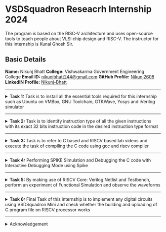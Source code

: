#  VSDSquadron Reseacrh Internship 2024

The program is based on the RISC-V architecture and uses open-source tools to teach people about VLSI chip design and RISC-V. The instructor for this internship is Kunal Ghosh Sir.

##  Basic Details

**Name:** Nikunj Bhatt
**College:** Vishwakarma Government Engineering College
**Email ID:** nikunjbhatt244@gmail.com
**GitHub Profile:** [Nikunj2608](https://github.com/Nikunj2608)  
**LinkedIN Profile:** [Nikunj-Bhatt](www.linkedin.com/in/nikunj-bhatt-842845273)

----------------------------------------------------------------------------------------------------------------

<details>
<summary><b>Task 1:</b> Task is to install all the essential tools required for this internship such as Ubuntu on VMBox, GNU Toolchain, GTKWave, Yosys and iVerilog simulator</summary>   
<br>

**1. Install Ubuntu 20.04 LTS on Oracle Virtual Machine Box**

![Ubuntu and VMBox Installation](https://github.com/maazm007/vsdsquadron-mini-internship/assets/83294849/11c35aff-f587-40f5-a7d2-683dbf0784d4)

**2. Install RISC-V [GNU ToolChain](https://github.com/riscv-collab/riscv-gnu-toolchain)**

### What is RISC-V GNU Toolchain?
> The RISC-V GNU Compiler Toolchain is a free and open source cross-compiler for C and C++. It supports two build modes: Generic ELF/Newlib and Linux-ELF/glibc. The toolchain can be used to create assembly instructions and sequences for execution in a simulator and target FPGA  

*Use the following command to install GNU Toolchain*
```  
$ sudo apt install git  
$ git clone https://github.com/riscv/riscv-gnu-toolchain
$ sudo apt-get install autoconf automake autotools-dev curl python3 python3-pip libmpc-dev libmpfr-dev libgmp-dev gawk build-essential bison flex texinfo gperf libtool patchutils bc zlib1g-dev libexpat-dev ninja-build git cmake libglib2.0-dev libslirp-dev  
$ mkdir /opt/riscv
$ ./configure --prefix=/opt/riscv --with-arch=rv64i --with-abi=lp64 --enable-multilib
$ sudo make
```
Now add ```/opt/riscv/bin``` to **PATH**  
```
$ gedit ~/.bashrc  
````  
Add the line ```export PATH="$PATH:/opt/riscv/bin"``` in the end of file and save it. After that run the following command:  
```
$ source ~/.bashrc
```

![RISC-V GNU Toolchain Installation](https://github.com/maazm007/vsdsquadron-mini-internship/assets/83294849/2ca2294c-28f5-43dd-bf9d-41abf33c9d02)

**3. Install ```Yosys Open SYnthesis Suite```**

### What is Yosys?
> Yosys, or Yosys Open SYnthesis Suite, is a free, open-source framework for Verilog RTL synthesis. It can be used to process almost any synthesizable Verilog-2005 design, and to convert Verilog to BLIF, EDIF, BTOR, SMT-LIB, and more. Yosys can be customized to perform any synthesis job by combining the existing passes (algorithms) using synthesis scripts and adding additional passes as needed by extending the yosys C++ code base  
  
*Use the following command to install Yosys*
```  
$ git clone https://github.com/YosysHQ/yosys.git
$ cd yosys
$ sudo apt install make //If make is not installed, make sure to install it first
$ sudo apt-get install build-essential clang bison flex \
	libreadline-dev gawk tcl-dev libffi-dev git \
	graphviz xdot pkg-config python3 libboost-system-dev \
	libboost-python-dev libboost-filesystem-dev zlib1g-dev
$ make config-gcc
$ make 
$ sudo make install  
```

![Yosys Installation](https://github.com/maazm007/vsdsquadron-mini-internship/assets/83294849/a6c0eddb-fad4-4cd2-8bf6-7f4bc2b20b22)

**4. Install ```GTKwave``` waveform viewer**

### What is GTKWave?
> GTKWave is a free, lightweight waveform viewer that's used to display simulation output. It's based on the GTK library and supports VCD and LXT formats for signal dumps. A waveform viewer that allows for the visualization of simulation outputs, facilitating the analysis of digital signals.  

*Use the following command to install GTKWave*  
```  
$ sudo apt update
$ sudo apt install gtkwave  
```

![gtkwave Installation](https://github.com/maazm007/vsdsquadron-mini-internship/assets/83294849/11156322-7ae3-4cea-9e09-b7952764df28)

**5. Install ```Icarus Verilog``` open source tool for simulation**

### What is iverilog?  
> Icarus Verilog is a compiler for the Verilog hardware description language (HDL). It's used to collect Verilog source code, check for errors, and write compiled design files. It also helps access source files in libraries, link modules, and write compiled results  

*Use the following command to install Icarus Verilog*
```  
$ sudo apt-get install iverilog
```

![iverilog Installation](https://github.com/maazm007/vsdsquadron-mini-internship/assets/83294849/0c3be648-2f4f-48d3-bb53-45bfc56ba9b2)
</details>

------------------------------------------------------------------------------------------------------------------

<details>
<summary><b>Task 2:</b> Task is to identify instruction type of all the given instructions with its exact 32 bits instruction code in the desired instruction type format</summary>

### WHAT IS RISC-V?
* RISC-V is an open-source instruction set architecture (ISA) that allows developers to develop processors for specific applications.  
* RISC-V is based on reduced instruction set computer principles and is the fifth generation of processors built on this concept.  
* RISC-V can also be understood as an alternative processor technology which is free and open, meaning that it does not require you to purchase the license of RISC-V to use it.  

### INSTRUCTIONS FORMAT IN RISC-V  
The instructions format of a processor is the way in which machine language instructions are structured and organized for a processor to execute. It is made up of series of 0s and 1s, each containing information about the location and operation of data.  
There are 6 instruction formats in RISC-V:  
1. R-format  
2. I-format  
3. S-format  
4. B-format  
5. U-format  
6. J-format  

![RISCV Instruction Types](https://github.com/maazm007/vsdsquadron-mini-internship/assets/83294849/f8e6fd22-79c5-4f6c-b59f-2b38fdb62c0e)

Let’s discuss each of the instruction formats in detail with examples.  

### 1. R-type Instruction  
In RV32, each instruction is of size 32 bits. In R-type instruction, R stands for register which means that operations are carried on the Registers and not on memory location. This instruction type is used to execute various arithmetic and logical operations. The entire 32 bits instruction is divided into 6 fields as shown below.  
  
 ![R-type](https://github.com/maazm007/vsdsquadron-mini-internship/assets/83294849/4a17f03e-ae74-4809-a8d9-79924fb8b421)
 
* The first field in the instruction format is known as **opcode**, also referred as operation code. The opcode is of length 7 bits and is used to determine the type of instruction format.  
* The next subfield is known as **rd** field which is referred as Destination Register. The rd field is of length 5 bits and is used to store the final result of operation. 
* The next subfield is **func3** also referred as function 3. Here the ‘3’ represents the size of this field. This field tells the detail about the operation, i.e., the type of arithmetic and logical that is performed.  
* The next two subfields are the source registers, **rs1 and rs2** each of length 5 bits. These are mainly used to store and manipulate the data during the execution of instructions.  
* The last subfield is **func7** also referred as function 7. Here ‘7’ represents the size of the field. The function of func7 field is same as that of func3 field.  
  
### 2. I-type Instruction  
In RV32, each instruction is of size 32 bits. In I-type instruction, I stand for immediate which means that operations use Registers and Immediate value for their execution and are not related with memory location. This instruction type is used in immediate and load operations. The entire 32 bits instruction is divided into 5 fields as shown below.  
  
![I-type](https://github.com/maazm007/vsdsquadron-mini-internship/assets/83294849/4a53f5fa-d55a-4308-8f93-a0f2f3aedba0)
   
* The first field in the instruction format is known as **opcode**, also referred as operation code. The opcode is of length 7 bits and is used to determine the type of instruction format.  
* The next subfield is known as **rd** field which is referred as Destination Register. The rd field is of length 5 bits and is used to store the final result of operation.  
* The next subfield is **func3** also referred as function 3. Here the ‘3’ represents the size of this field. This field tells the detail about the operation, i.e., the type of arithmetic and logical that is performed.  
* The next subfield is the source registers, **rs1** of length 5 bits. It is mainly used to store and manipulate the data during the execution of instructions.  
* The only difference between R-type and I-type is **rs2 and func7** field of R-type has been replaced by 12-bits signed immediate, **imm[11:0]**.  
  
### 3. S-type Instruction  
In RV32, each instruction is of size 32 bits. In S-type instruction, S stand for store which means it is store type instruction that helps to store the value of register into the memory. Mainly, this instruction type is used for store operations. The entire 32 bits instruction is divided into 6 fields as shown below.  
  
![s-type](https://github.com/maazm007/vsdsquadron-mini-internship/assets/83294849/fc9ddedc-4c99-4b6f-9765-c2e8c8e29302)
    
* The first field in the instruction format is known as **opcode**, also referred as operation code. The opcode is of length 7 bits and is used to determine the type of instruction format.  
* S-type instructions encode a 12-bit signed immediate, with the top seven bits **imm[11:5] in bits [31:25]** of the instruction and the lower five bits **imm[4:0] in bits [11:7]** of the instruction.  
* S-type instruction doesn’t have rd fields which states that these instructions are not used to write value to a register, but to write/store a value to a memory.  
* The value to be stored is defined in **rs1** field and address to which we have to store this value is calculated using **rs1 and immediate** field. The width of the operation and types of instruction is defined by **func3**, it can be a word, half-word or byte.  
  
### 4. B-type Instruction  
In RV32, each instruction is of size 32 bits. In B-type instruction, B stand for branching which means it is mainly used for branching based on certain conditions. The entire 32 bits instruction is divided into 8 fields as shown below.  
  
![B-type](https://github.com/maazm007/vsdsquadron-mini-internship/assets/83294849/14486f41-f3e4-4c4a-85b0-9acc56be3f46)
   
* The first field in the instruction format is known as opcode, also referred as operation code. The opcode is of length 7 bits and is used to determine the type of instruction format.  
* B-type instructions encode a 12-bit signed immediate, with the most significant bit **imm[12] in bit [31]** of the instruction, six bits **imm[10:5] in bits [25:30]** of the instruction, four bits **imm[4:1] in bits [11:8]** and one bit **imm[11] on bit[7]**.  
* There are two source registers **rs1 and rs2** on which various operations are performed based on certain conditions, and those conditions are defined by **func3** field.  
* After performing operations on the source register based on the conditions, it is evaluated that if the condition is true, Program Counter value gets updated by ```PC = Present PC Value + Immediate Value```, and if the condition is false then PC will be given as ```PC = Present PC value + 4 bytes```, which states that PC will move to next instruction set.  
* RV32 instructions are word-aligned, which means that address is always defined in the multiple of 4 bytes.  
  
### 5. U-type Instruction  
In RV32, each instruction is of size 32 bits. In U-type instruction, U stand for Upper Immediate instructions which means it is simply used to transfer the immediate data into the destination register. The entire 32 bits instruction is divided into 3 fields as shown below.  
  
![u-type](https://github.com/maazm007/vsdsquadron-mini-internship/assets/83294849/4f3df58b-8c0c-45c6-ba39-a196547dd38f)
   
* The first field in the instruction format is known as opcode, also referred as operation code. The opcode is of length 7 bits and is used to determine the type of instruction format.  
* The U-type instruction only consists of two instructions, i.e., ```LUI``` and ```AUIPC```.  
* For Example, lets take the instruction **lui rd, imm** and understand this instruction.
```lui x15, 0x13579``` : This instruction will be executed and the immediate value 0x13579 will be written in the MSB of the rd x15, and it will look like x15 = 0x13579000.  
  
### 6. J-type Instruction  
In RV32, each instruction is of size 32 bits. In U-type instruction, J stand for jump, which means that this instruction format is used to implement jump type instruction. The entire 32 bits instruction is divided into 6 fields as shown below.  
  
![j-type](https://github.com/maazm007/vsdsquadron-mini-internship/assets/83294849/5dc9a9be-4048-4a35-a99e-7b4a0075caa0)
  
* The first field in the instruction format is known as **opcode**, also referred as operation code. The opcode is of length 7 bits and is used to determine the type of instruction format.  
* The J-type instruction only consists of single instruction, ```JAL```.  
* J-type instruction encode 20 bits signed immediate which is divided into four fields.  
* The J-type instructions are often used to perform jump to the desired memory location. The address of the desired memory location is defined in the instruction. These instructions are also used to implement loops.  
  
### *Now, let's analyse each instruction given to us one by one*  
  
```
ADD r6, r2, r1  
```  
> * All the arithmetic and logical operations are performed using R-type instruction format, hence this instruction belongs to R-type instruction set.  
> * r6 is the destination register that will hold the sum of values stored in the register r2 and r1.  
> * Opcode for ADD = 0110011  
> rd = r6 = 00110  
> rs1 = r2 = 00010  
> rs2 = r1 = 00001  
> func3 = 000  
> func7 = 0000000
  
**32 bits instruction :** ```0000000_00001_00010_000_00110_0110011```   

----------------------------------------------
```
SUB r7, r1, r2
```
> * All the arithmetic and logical operations are performed using R-type instruction format, hence this instruction belongs to R-type instruction set.  
> * r7 is the destination register that will hold the difference of values stored in the register r1 and r2.  
> * Opcode for SUB = 0110011  
> rd = r7 = 00111  
> rs1 = r1 = 00001  
> rs2 = r2 = 00010  
> func3 = 000  
> func7 = 0100000  

**32 bits instruction :** ```0100000_00010_00001_000_00111_0110011```  

----------------------------------------------
```
AND r8, r1, r3
```
> * All the arithmetic and logical operations are performed using R-type instruction format, hence this instruction belongs to R-type instruction set.  
> * r8 is the destination register that will hold the value of r1 & r3, means performing AND operation bit by bit.  
> * Opcode for AND = 0110011  
> rd = r8 = 01000  
> rs1 = r1 = 00001  
> rs2 = r3 = 00011  
> func3 = 111  
> func7 = 0000000  

**32 bits instruction :** ```0000000_00011_00001_111_01000_0110011```  

---------------------------------------------
```
OR r9, r2, r5
```
> * All the arithmetic and logical operations are performed using R-type instruction format, hence this instruction belongs to R-type instruction set.  
> * r9 is the destination register that will hold the value of r2 | r5, means performing OR operation bit by bit.  
> * Opcode for OR = 0110011  
> rd = r9 = 01001  
> rs1 = r2 = 00010  
> rs2 = r5 = 00101  
> func3 = 110  
> func7 = 0000000 

**32 bits instruction :** ```0000000_00101_00010_110_01001_0110011```

----------------------------------------------
```
XOR r10, r1, r4
```
> * All the arithmetic and logical operations are performed using R-type instruction format, hence this instruction belongs to R-type instruction set.  
> * r10 is the destination register that will hold the value of r1 ^ r4, means performing XOR operation bit by bit.  
> * Opcode for XOR = 0110011  
> rd = r10 = 01010  
> rs1 = r1 = 00001  
> rs2 = r4 = 00100  
> func3 = 100  
> func7 = 0000000  

**32 bits instruction :** ```0000000_00100_00001_100_01010_0110011```

----------------------------------------------
```
SLT r11, r2, r4
```
> * Since the logical operation is performed on registers, hence this instruction belongs to R-type instruction set.
> * r1 is the destination register that sets to 1, if r2 is less than r4, else 0 if r2 is greater than r4.
> * Opcode for SLT = 0110011  
> rd = r1 = 01011  
> rs1 = r2 = 00010  
> rs2 = r4 = 00100  
> func3 = 010  
> func7 = 0000000  

**32 bits instruction :** ```0000000_00100_00010_010_01011_0110011```

------------------------------------------------
```
ADDI r12, r4, 5
```
> * In this instruction ADD means Addition, I means Immediate, therefore ADDI means Addition with Immediate, hence this instruction belongs to I-type instruction set.  
> * r12 is the destination register that will store the value of r5 sum-up with the immediate value 5.
> * Opcode for ADDI = 0010011  
> rd = r12 = 01100  
> rs1 = r4 = 00100  
> imm[11:0] = 5 = 000000000101  
> func3 = 000  

**32 bits instruction :** ```000000000101_00100_000_01100_0010011```

------------------------------------------------
```
SW r3, r1, 2
```
> * In this instruction SW means store word, hence this instruction belongs to S-type instruction set.  
> * r3 is the source register. This instruction will store the value located in register r3 at the address obtained by adding the immediate address 2 with the address located in register r1.  
> * Opcode for SW = 0100011  
> rs2 = r3 = 00011  
> rs1 = r1 = 00001  
> imm[11:0] = 2 = 000000000010  
> func3 = 010  

**32 bits instruction :** ```0000000_00011_00001_010_00010_0100011```  

-----------------------------------------------
```
SRL r16, r14, r2
```
> * SRL means Logical Shift Right and since the operation is performed on registers, this instruction belongs to R-type instruction set.  
> * r16 is the destination register, in which the value stored in r14 will be written after performing logical right shift based on the number stored in r2.  
> * Opcode for SRL = 0110011  
> rd = r16 = 10000  
> rs1 = r14 = 01110  
> rs2 = r2 = 00010  
> func3 = 101  
> func7 = 0000000  

**32 bits instruction :** ```0000000_00010_01110_101_10000_0110011```  

-----------------------------------------------
```
BNE r0, r1, 20
```
> * BNE is a branching instruction (B-type) based on conditions. Here BNE specifies the condition that the value stored in r0 != (is not equal to) the value stored in r1. If the condition becomes true, Program Counter will be updated by PC + 20, else PC + 4 for next instruction.  
> * Opcode for BNE = 1100011  
> rs1 = r0 = 00000  
> rs2 = r1 = 00001  
> imm[12:1] = 20 = 000000010100  
> func3 = 001  

**32 bits instruction :** ```0_000001_00001_00000_001_0100_0_1100011```  

-------------------------------------------------
```
BEQ r0, r0, 15
```
> * BEQ is a branching instruction (B-type) based on conditions. Here BEQ specifies the condition that the value stored in r0 == (is equal to) the value stored in r0. If the condition becomes true, Program Counter will be updated by PC + 15, else PC + 4 for next instruction.  
> * Opcode for BEQ = 1100011  
> rs1 = r0 = 00000  
> rs2 = r0 = 00000  
> Imm[12:1] = 000000001111  
> func3 = 000  

**32 bits instruction :** ```0_000000_00000_00000_000_1111_0_1100011```

------------------------------------------------  
```
LW r13, r1, 2
```
> * LW stands for Load Word. Word is equal to 32 bits or 4 bytes. Since there is an immediate value given in the instruction which helps to calculate the address of memory from where we have to fetch the data, hence this instruction belongs to I-type.  
> * r13 is the destination register that will hold the value fetched from the memory location calculated by using (address value stored in r1 + immediate value)  
> * Opcode for LW = 0000011  
> rd = r13 = 01101  
> rs1 = r1 = 00001  
> imm[11:0] = 000000000010  
> func3 = 010  
  
**32 bits instruction :** ```000000000010_00001_010_01101_0000011```  

-----------------------------------------------
```
SLL r15, r1, r2
```
> * SLL means Logical Shift Left and since the operation is performed on registers, this instruction belongs to R-type instruction set.  
> * r15 is the destination register, in which the value stored in r1 will be written after performing logical left shift based on the number stored in r2.  
> * Opcode for SLL = 0110011  
> rd = r15 = 01111  
> rs1 = r1 = 00001  
> rs2 = r2 = 00010  
> func3 = 001  
> func7 = 0000000  
  
**32 bits instruction :**```0000000_00010_00001_001_01111_0110011```   
</details>

---------------------------------------------------

<details>
<summary><b>Task 3:</b> Task is to refer to C based and RISCV based lab videos and execute the task of compiling the C code using gcc and riscv compiler</summary>

### C Language based LAB
We have to follow the given steps to compile any **.c** file in our machine:  
1. Open the bash terminal and locate to the directory where you want to create your file. Then run the following command:

	```
	gedit sum_1ton.c
	```  
2. This will open the editor and allows you to write into the file that you have created. You have to write the C code of printing the sum of n numbers. Once you are done with your code, press ```Ctrl + S``` to save your file, and then press ```Ctrl + W``` to close the editor.   
3. To the C code on your terminal, run the following command:

	```
	gcc sum_1ton.c
	./a.out
	```
![C Code compiled on gcc Compiler](https://github.com/maazm007/vsdsquadron-mini-internship/assets/83294849/8ca03eec-c0cf-4a34-9c4b-2ff791a3b550)

### RISCV based LAB
We have to do the same compilation of our code but this time using RISCV gcc compiler. Follow the given steps:  
1. Open the terminal and run the given command:  

	```
	cat sum_1ton.c
	```
![cat Command](https://github.com/maazm007/vsdsquadron-mini-internship/assets/83294849/a272d8d0-63e5-4f00-9899-2223402be21d)

2. Using the **cat** command, the entire C code will be displayed on the terminal. Now run the following command to compile the code in riscv64 gcc compiler:  

	```
	riscv64-unknown-elf-gcc -O1 -mabi=lp64 -march=rv64i -o sum_1ton.o sum_1ton.c
	```
3. Open a new terminal and run the given command:    

	```
	riscv64-unknown-elf-objdump -d sum_1ton.o
	```
![Objdump using -O1 format](https://github.com/maazm007/vsdsquadron-mini-internship/assets/83294849/dbf50220-d897-4b69-b33d-d0201fddb4fb)

4. The Assembly Language code of our C code will be displayed on the terminal. Type ```/main``` to locate the main section of our code.  

### *Descriptions of the keyword used in above command*  
* **-mabi=lp64:** This option specifies the ABI (Application Binary Interface) to use ```lp64```, which is for 64-bit integer, long and pointer size. This ABI is used for 64-bit RISCV architecture.  
* **-march=rv64i:** This option specifies the architecture that we use, which is rv64i, indicates the 64-bit RISCV base integer instruction set. This also confirms the targeting of 64-bit architecture.  
* **riscv-objdump:** A tool for disassembling RISC-V binaries, providing insights into the code structure and helping in debugging.  
* **-Ofast:** The option -Ofast in the command ```riscv64-unknown-elf-gcc -Ofast -mabi=lp64 -march=rv64i -o sum1ton.o sum1ton.c``` is a compiler optimization flag used with the GNU Compiler Collection (GCC). This flag is used to instruct the compiler to optimize the generated code for maximum speed. The use of ```-Ofast``` is typically chosen for applications where execution speed is critical and where deviations from standard behavior are acceptable. However, it's important to test thoroughly, as this level of optimization can introduce subtle bugs, especially in complex calculations or when strict compliance with external standards is required.  
* **-O1:** This options is an optimization level that tells the compiler to optimize the generated code but without greatly increasing compilation time. -O1 aims to reduce code size and execution time while keeping the compilation process relatively quick.  

#### *Other common options are as follows:*  
> 1. **-O0:** No optimization, the default level if no -O option is specified.  
> 2. **-O2:** More aggressive optimizations that might increase compilation time but typically provide faster and sometimes smaller code.  
> 3. **-O3:** Maximizes optimization more aggressively than -O2.  
> 4. **-Os:** Optimizes code for size. It enables all -O2 optimizations that do not typically increase code size.

Here, the term **more aggressive optimization** in the context of compilers like GCC refers to a deeper and more complex set of transformations applied to the code in order to improve its performance and possibly reduce its size. The compiler uses more complex techniques that aims to generate faster executing code or code that occupies less memory. However, these optimizations typically increase the compilation time and can sometimes introduce bugs, making it harder to debug.
</details>

-------------------------------------------------

<details>
<summary><b>Task 4:</b> Performing SPIKE Simulation and Debugging the C code with Interactive Debugging Mode using Spike</summary> 

#### *First of all, let's install the required tools and libraries*  
  
### What is SPIKE in RISCV?
> * A RISC-V ISA is a simulator, enabling the testing and analysis of RISC-V programs without the need for actual hardware.  
> * Spike is a free, open-source C++ simulator for the RISC-V ISA that models a RISC-V core and cache system. It can be used to run programs and a Linux kernel, and can be a starting point for running software on a RISC-V target.  

*Use the following command to install **SPIKE** in your machine*  
```
$ git clone https://github.com/riscv/riscv-isa-sim.git  
$ cd riscv-isa-sim  
$ mkdir build  
$ cd build  
$ sudo apt-get install device-tree-compiler // to install the missing dependencies   
$ sudo apt-get install libboost-all-dev // to install the libboost library
$ ../configure --prefix=/opt/riscv  
$ make  
$ sudo make install  
$ sudo apt update  
$ sudo apt install g++-8
$ make CXX=g++-8  
$ echo 'export PATH=$PATH:/opt/riscv/bin' >> ~/.bashrc
$ source ~/.bashrc  
```  
  
### What is pk (Proxy Kernel)?  
> * The RISC-V Proxy Kernel, pk , is a lightweight application execution environment that can host statically-linked RISC-V ELF binaries.  
> * A Proxy Kernel in the RISC-V ecosystem simplifies the interaction between complex hardware and the software running on it, making it easier to manage, test, and develop software and hardware projects.  

*Use the following command to install **pk** in your machine*  
```
Make sure you are on home directory  
$ git clone https://github.com/riscv/riscv-pk.git  
$ cd riscv-pk  
$ mkdir build  
$ cd build  
$ ../configure --prefix=/opt/riscv --host=riscv64-unknown-elf --with-arch=rv64gc  
$ make  
$ sudo make install  
```  

### Testing the SPIKE Simulator  
The target is to run the ```sum_1ton.c``` code using both ```gcc compiler``` and ```riscv compiler```, and both of the compiler must display the same output on the terminal. So to compile the code using **gcc compiler**, use the following command:  
```
gcc sum_1ton.c  
./a.out
```
And to compile the code using **riscv compiler**, use the following command:  
```
spike pk sum_1ton.o
```  
![Spike Simulation](https://github.com/maazm007/vsdsquadron-mini-internship/assets/83294849/cc8a2bce-2d08-473d-9a7b-8c29e62af2e6)

#### Following are the snapshots of RISCV Objdump with **-O1** and **-Ofast** options  
RISCV Objdump with -O1 option  

![Objdump in -O1](https://github.com/maazm007/vsdsquadron-mini-internship/assets/83294849/b51c1c23-46da-466f-bf68-e77df442d9d0)

RISCV Objdump with -Ofast option  

![Objdump in -Ofast](https://github.com/maazm007/vsdsquadron-mini-internship/assets/83294849/cd08a920-dbf5-4b8e-8b11-12b9ed02e40e)

### Debugging the Assembly Language Program of  ```sum_1ton.c```  
* Open the **Objdump** of code by using the following command  
```
$ riscv64-unknown-elf-objdump -d sum_1ton.o | less  
```
* Open the debugger in another terminal by using the following command  
```
$ spike -d pk sum_1ton.o
```
* The debugger will be opened in the terminal. Now, debugging operations can be performed as shown in the following snapshot.

![Debugging](https://github.com/maazm007/vsdsquadron-mini-internship/assets/83294849/d02d0ccc-3501-4125-87a4-05b0ff9ec8bf) 
</details>

----------------------------------------

<details>
<summary><b>Task 5:</b> By making use of RISCV Core: Verilog Netlist and Testbench, perform an experiment of Functional Simulation and observe the waveforms</summary>  
<br>

>***NOTE:** Since the designing of RISCV Architecture and writing it's testbench is not the part of this Research Internship, so we will use the Verilog Code and Testbench of RISCV that has already been designed. The reference GitHub repository is : [iiitb_rv32i](https://github.com/vinayrayapati/rv32i/)*    
  
### Steps to perform functional simulation of RISCV  
1. Create a new directory with your name ```mkdir <your_name>```
2. Create two files by using ```touch``` command as ```maazm_rv32i.v``` and ```maazm_rv32i_tb.v```  
3. Copy the code from the reference github repo and paste it in your verilog and testbench files  
  
  
4. To run and simulate the verilog code, enter the following command:  
	```
	$ iverilog -o maazm_rv32i maazm_rv32i.v maazm_rv32i_tb.v
	$ ./maazm_rv32i
	```
5. To see the simulation waveform in GTKWave, enter the following command:
	```
	$ gtkwave maazm_rv32i.vcd
	```


6. The GTKWave will be opened and following window will be appeared  
  
![4](https://github.com/maazm007/vsdsquadron-mini-internship/assets/83294849/8cc283c6-87ed-485b-86d1-cdccb2de47d6)
 
#### As shown in the figure below, all the instructions in the given verilog file is hard-coded. Hard-coded means that instead of following the RISCV specifications bit pattern, the designer has hard-coded each instructions based on their own pattern. Hence the 32-bits instruction that we generated in Task-2 will not match with the given instruction.  
  
<img width="500" alt="Instructions" src="https://github.com/maazm007/vsdsquadron-mini-internship/assets/83294849/24cc896a-7817-4941-be7f-95d44c35d4d8">
  
#### Following are the differences between standard RISCV ISA and the Instruction Set given in the reference repository:  
  
|  **Operation**  |  **Standard RISCV ISA**  |  **Hardcoded ISA**  |  
|  :----:  |  :----:  |  :----:  |  
|  ADD R6, R2, R1  |  32'h00110333  |  32'h02208300  |  
|  SUB R7, R1, R2  |  32'h402083b3  |  32'h02209380  |  
|  AND R8, R1, R3  |  32'h0030f433  |  32'h0230a400  |  
|  OR R9, R2, R5  |  32'h005164b3  |  32'h02513480  |  
|  XOR R10, R1, R4  |  32'h0040c533  |  32'h0240c500  |  
|  SLT R1, R2, R4  |  32'h0045a0b3  |  32'h02415580  |  
|  ADDI R12, R4, 5  |  32'h004120b3  |  32'h00520600  |  
|  BEQ R0, R0, 15  |  32'h00000f63  |  32'h00f00002  |  
|  SW R3, R1, 2  |  32'h0030a123  |  32'h00209181  |  
|  LW R13, R1, 2  |  32'h0020a683  |  32'h00208681  |  
|  SRL R16, R14, R2  |  32'h0030a123  |  32'h00271803  |
|  SLL R15, R1, R2  |  32'h002097b3  |  32'h00208783  |   
  

#### *Analysing the Output Waveform of various instructions that we have covered in TASK-2*  
**```Instruction 1: ADD R6, R2, R1```**  
  
![ADD](https://github.com/maazm007/vsdsquadron-mini-internship/assets/83294849/fff34786-9f52-488b-827d-9516ba655ed1)

**```Instruction 2: SUB R7, R1, R2```**  
  
![SUB](https://github.com/maazm007/vsdsquadron-mini-internship/assets/83294849/a4ce7d65-1e61-4a35-9e9f-9941de9d6e19)

**```Instruction 3: AND R8, R1, R3```**  

![AND](https://github.com/maazm007/vsdsquadron-mini-internship/assets/83294849/28706b39-2cfa-4b29-b0ac-6c1bbc1cbbe9)

**```Instruction 4: OR R9, R2, R5```**  

![OR](https://github.com/maazm007/vsdsquadron-mini-internship/assets/83294849/617b18d4-35f8-42e4-8294-b8259042f1d6)

**```Instruction 5: XOR R10, R1, R4```**  

![XOR](https://github.com/maazm007/vsdsquadron-mini-internship/assets/83294849/724f6c43-6f5c-4be2-899a-061b202cbf34)

**```Instruction 6: SLT R1, R2, R4```**  

![SLT](https://github.com/maazm007/vsdsquadron-mini-internship/assets/83294849/6d0a3063-9a8c-49e2-84ab-eb8f99875d0a)

**```Instruction 7: ADDI R12, R4, 5```**  

![ADDI](https://github.com/maazm007/vsdsquadron-mini-internship/assets/83294849/d8287e99-05d4-4140-b4bc-844da65fe1c8)

**```Instruction 8: BEQ R0, R0, 15```**  
  
![BEQ](https://github.com/maazm007/vsdsquadron-mini-internship/assets/83294849/583e69e5-88ef-4853-8a3b-a282bb8cc90f)
 
**```Instruction 9: BNE R0, R1, 20```**

![BNE](https://github.com/maazm007/vsdsquadron-mini-internship/assets/83294849/d09128b6-172a-4b3a-bfa6-2364142bb9f8)
  
**```Instruction 10: SLL R15, R1, R2```**  

![SLL](https://github.com/maazm007/vsdsquadron-mini-internship/assets/83294849/885a63bc-485e-4594-8d15-52f2ec8da800)

</details>  

--------------------------------------------------------------- 

<details>
<summary><b>Task 6:</b> Final Task of this internship is to implement any digital circuits using VSDSquadron Mini and check whether the building and uploading of C program file on RISCV processor works</summary>  
  
## Implementing Full Adder using VSDSquadron Mini  
  
### **Overview**  
This project involves the implementation of Full Adder combinational circuit using VSDSquadron Mini, a RISCV based SoC development kit. Full Adder is a very important circuit in digital electronics, widely used in creating the design of n-bits Adder circuit. A full adder circuit is a digital circuit that adds two binary digits and a carry-in digit to produce a sum and carry-out digit. It's a central component of most digital circuits that perform addition or subtraction. This project demonstrates the practical application of digital logic and RISC-V architecture in executing arithmetic operation, reflecting the process of reading and writing of binary data through GPIO pins, implementing the operation of full adder through digital logic gates which is simulated using PlatformIO IDE and thus displaying the outputs using LEDs.  
  
### **Components Required**  
* VSDSquadron Mini  
* Push Buttons for Input of binary data  
* 2 LEDs for displaying the Output  
* Breadboard  
* Jumper Wires  
* VS Code for Software Development  
* PlatformIO multi framework professional IDE  
  
### **Hardware Connections**  
* **Input:** Three input of single bit are connected to the GPIO pins of VSDSquadron Mini via push buttons mounted on the breadboard.  
* **Outputs:** Two LEDs are connected to display the result of Full Adder  
* The GPIO pins are configured according to the Reference Mannual, ensuring the correct flow of signals between the components  
  
![FA_RISCV](https://github.com/maazm007/vsdsquadron-mini-internship/assets/83294849/e91fafca-c9ff-4acc-b6c2-0d6028944f82)
  
### **Truth Table to Verify the Full Adder**  
|  **A**  |  **B**  |  **Cin**  |  **Sum**  |  **Carry**  |
|  :----:  |  :----:  |  :----:  |  :----:  |  :----:  |
|  0  |  0  |  0  |  0  |  0  |
|  0  |  0  |  1  |  1  |  0  |
|  0  |  1  |  0  |  1  |  0  |
|  0  |  1  |  1  |  0  |  1  |
|  1  |  0  |  0  |  1  |  0  |
|  1  |  0  |  1  |  0  |  1  |
|  1  |  1  |  0  |  0  |  1  |
|  1  |  1  |  1  |  1  |  1  |  
  
  
### How to Program?  
```
// Full Adder Implementation

// Included the requried header files
#include<stdio.h>
#include<debug.h>
#include<ch32v00x.h>

// Defining the Logic Gate Function 
int and(int bit1, int bit2)
{
    int out = bit1 & bit2;
    return out;
}
int or(int bit1, int bit2)
{
    int out = bit1 | bit2;
    return out;
}
int xor(int bit1, int bit2)
{
    int out = bit1 ^ bit2;
    return out;
}

// Configuring GPIO Pins
void GPIO_Config(void)
{
    GPIO_InitTypeDef GPIO_InitStructure = {0}; // structure variable used for GPIO configuration
    RCC_APB2PeriphClockCmd(RCC_APB2Periph_GPIOD, ENABLE); // to enable the clock for port D
    RCC_APB2PeriphClockCmd(RCC_APB2Periph_GPIOC, ENABLE); // to enable the clock for port C
    
    // Input Pins Configuration
    GPIO_InitStructure.GPIO_Pin = GPIO_Pin_1 | GPIO_Pin_2 | GPIO_Pin_3;
    GPIO_InitStructure.GPIO_Mode = GPIO_Mode_IPU; // Defined as Input Type
    GPIO_Init(GPIOD, &GPIO_InitStructure);

    //Output Pins Configuration
    GPIO_InitStructure.GPIO_Pin = GPIO_Pin_4 | GPIO_Pin_5;
    GPIO_InitStructure.GPIO_Mode = GPIO_Mode_Out_PP; // Defined Output Type
    GPIO_InitStructure.GPIO_Speed = GPIO_Speed_50MHz; // Defined Speed
    GPIO_Init(GPIOC, &GPIO_InitStructure);
}

// The MAIN function responsible for the execution of program
int main()
{
    uint8_t A, B, Cin, Sum, Carry; // Declared the required variables
    uint8_t p, q, r, s, t; 
    NVIC_PriorityGroupConfig(NVIC_PriorityGroup_2);
    SystemCoreClockUpdate();
    Delay_Init();
    GPIO_Config();

    while(1)
    {
        A = GPIO_ReadInputDataBit(GPIOD, GPIO_Pin_1);
        B = GPIO_ReadInputDataBit(GPIOD, GPIO_Pin_2);
        Cin = GPIO_ReadInputDataBit(GPIOD, GPIO_Pin_3);
        s = xor(A, B);
        Sum = xor(Cin, s);
        p = and(A, B);
        q = and(B, Cin);
        r = and(Cin, A);
        t = or(p, q);
        Carry = or(r, t);

        /* SUM */
        if(Sum == 0)
        {
            GPIO_WriteBit(GPIOC, GPIO_Pin_4, SET);
        }
        else
        {
            GPIO_WriteBit(GPIOC, GPIO_Pin_4, RESET);
        }

        /* CARRY */
        if(Carry == 0)
        {
            GPIO_WriteBit(GPIOC, GPIO_Pin_5, SET);
        }
        else
        {
            GPIO_WriteBit(GPIOC, GPIO_Pin_5, RESET);
        }
    }
}
```  

### Application Video  
[Video Link](https://drive.google.com/file/d/1CI1DD0B-6AT6_vcHkUMITU1bolnwix8V/view?usp=sharing)

</details>

--------------------------------------------------------------

<details>
<summary>Acknowledgement</summary>
<br>

>*I would like to thank Kunal Ghosh Sir for this amazing internship experience on RISCV Architecture using VSDSquadron Mini. I was really passionate about diving into the world of RISCV, and here i got the kickstart. I had an amazing experience throughout this internship program. Thanks a lot VLSI System Design for launching such a phoenomenal research internship*  

</details>
